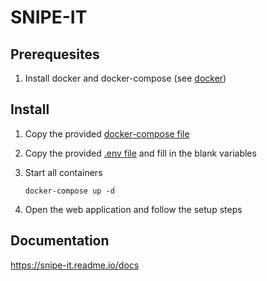 # SNIPE-IT

## Prerequesites

1. Install docker and docker-compose (see [docker](../docker))

## Install

1. Copy the provided [docker-compose file](docker-compose.yml)
1. Copy the provided [.env file](env) and fill in the blank variables
1. Start all containers

   `docker-compose up -d`

1. Open the web application and follow the setup steps

## Documentation

<https://snipe-it.readme.io/docs>
